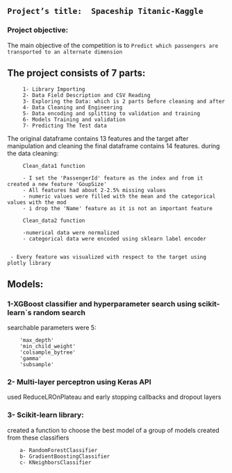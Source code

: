 ## `Project’s title:  Spaceship Titanic-Kaggle` 
### ****Project objective:****
The main objective of the competition is to `Predict which passengers are transported to an alternate dimension`


## The project consists of 7 parts:
```
     1- Library Importing 
     2- Data Field Description and CSV Reading
     3- Exploring the Data: which is 2 parts before cleaning and after
     4- Data Cleaning and Engineering
     5- Data encoding and splitting to validation and training
     6- Models Training and validation
     7- Predicting The Test data 
```

The original dataframe contains 13 features and the target after manipulation and cleaning the final dataframe contains 14 features.
during the data cleaning:
```
     Clean_data1 function
     
     - I set the 'PassengerId' feature as the index and from it created a new feature 'GoupSize'
     - All features had about 2-2.5% missing values
     - numeric values were filled with the mean and the categorical values with the mod
     - i drop the 'Name' feature as it is not an important feature
     
     Clean_data2 function
     
     -numerical data were normalized
     - categorical data were encoded using sklearn label encoder 
     

```
     - Every feature was visualized with respect to the target using plotly library


## Models:
### 1-XGBoost classifier and hyperparameter search using scikit-learn`s random search
searchable parameters were 5:
```
    'max_depth'
    'min_child_weight'
    'colsample_bytree'
    'gamma'
    'subsample'
```
### 2- Multi-layer perceptron using Keras API
used ReduceLROnPlateau and early stopping callbacks and dropout layers

### 3- Scikit-learn library:
created a function to choose the best model of a group of models created from these classifiers
```
    a- RandomForestClassifier
    b- GradientBoostingClassifier
    c- KNeighborsClassifier
```
